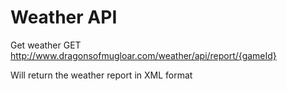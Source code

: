 Weather API
===========

Get weather
GET http://www.dragonsofmugloar.com/weather/api/report/{gameId}

Will return the weather report in XML format
